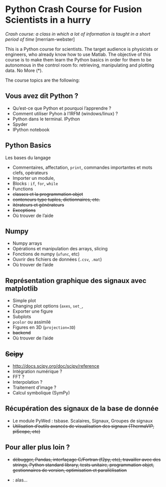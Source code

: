 # Python Crash Course for Fusion Scientists in a hurry

_Crash course: a class in which a lot of information is taught in a short period of time_ [merriam-webster]

This is a Python course for scientists. The target audience is physicists or engineers, who already know how to use Matlab. 
The objective of this course is to make them learn the Python basics in order for them to be autonomous in the control room fo: retrieving, manipulating and plotting data. 
No More (*). 

The course topics are the following:

## Vous avez dit Python ?

 - Qu’est-ce que Python et pourquoi l’apprendre ?
 - Comment utiliser Pyhon à l’IRFM (windows/linux) ?
 - Python dans le terminal. IPython
 - Spyder
 - IPython notebook

## Python Basics

Les bases du langage

- Commentaires, affectation, `print`, commandes importantes et mots clefs, opérateurs
- Importer un module,
- Blocks : `if`, `for`, `while`
- Functions
- ~~classes et la programmation objet~~
- ~~conteneurs type tuples, dictionnaires, etc.~~
- ~~itérateurs et générateurs~~
- ~~Exceptions~~
- Où trouver de l’aide

## Numpy

- Numpy arrays
- Opérations et manipulation des arrays, slicing
- Fonctions de numpy (`ufunc`, etc)
- Ouvrir des fichiers de données (`.csv`, `.mat`)
- Où trouver de l’aide

## Représentation graphique des signaux avec matplotlib

- Simple plot
- Changing plot options (`axes`, `set_`,
- Exporter une figure
- Subplots
- `pcolor` ou assimilé
- Figures en 3D (`projection=3D`)
- ~~backend~~
- Où trouver de l’aide

## ~~Scipy~~

- http://docs.scipy.org/doc/scipy/reference
- Intégration numérique ?
- FFT ?
- Interpolation ?
- Traitement d’image ?
- Calcul symbolique (SymPy)

## Récupération des signaux de la base de donnée

- Le module PyWed : tsbase. Scalaires, Signaux, Groupes de signaux
- ~~Utilisation d’outils avancés de visualisation des signaux (ThermaVIP, piScope, etc)~~

## Pour aller plus loin ?  
- ~~débugger, Pandas, interfaçage C/Fortran (f2py, etc), travailler avec des strings, Python standard library, tests unitaire, programmation objet, gestionnaires de version, optimisation et parallélisation~~


* : alas...
